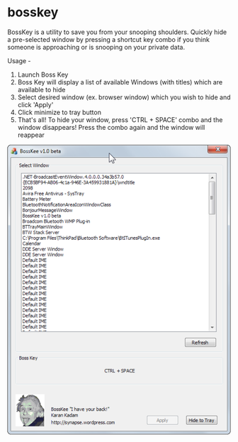 # bosskey
BossKey is a utility to save you from your snooping shoulders. Quickly hide a pre-selected window by pressing a shortcut key combo if you think someone is approaching or is snooping on your private data.

Usage -

1. Launch Boss Key
2. Boss Key will display a list of available Windows (with titles) which are available to hide
3. Select desired window (ex. browser window) which you wish to hide and click 'Apply'
4. Click minimize to tray button
5. That's all! To hide your window, press 'CTRL + SPACE' combo and the window disappears! Press the combo again and the window will reappear

![alt tag](https://raw.githubusercontent.com/intothevoid/bosskey/master/BossKee/res/sshot.png)


